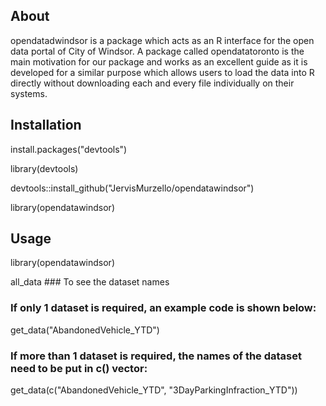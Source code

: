 ## About
opendatadwindsor is a package which acts as an R interface for the open data portal of City of Windsor. A package called opendatatoronto is the main motivation for our package and works as an excellent guide as it is developed for a similar purpose which allows users to load the data into R directly without downloading each and every file individually on their systems.

## Installation
install.packages("devtools")

library(devtools)

devtools::install_github("JervisMurzello/opendatawindsor")

library(opendatawindsor)

## Usage

library(opendatawindsor)

all_data  ### To see the dataset names

### If only 1 dataset is required, an example code is shown below:
get_data("AbandonedVehicle_YTD")

### If more than 1 dataset is required, the names of the dataset need to be put in c() vector:
get_data(c("AbandonedVehicle_YTD", "3DayParkingInfraction_YTD"))
